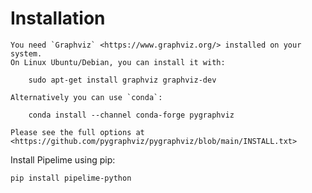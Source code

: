 # Installation

```{warning}
You need `Graphviz` <https://www.graphviz.org/> installed on your system.
On Linux Ubuntu/Debian, you can install it with:

    sudo apt-get install graphviz graphviz-dev

Alternatively you can use `conda`:

    conda install --channel conda-forge pygraphviz

Please see the full options at <https://github.com/pygraphviz/pygraphviz/blob/main/INSTALL.txt>
```


Install Pipelime using pip:

```bash
pip install pipelime-python
```
